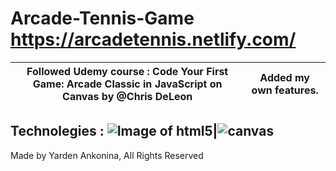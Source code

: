 # Arcade-Tennis-Game https://arcadetennis.netlify.com/
Followed Udemy course : Code Your First Game: Arcade Classic in JavaScript on Canvas by @Chris DeLeon|Added my own features.
-----------------------------------------------------------------------------------------------------|----------------------
Technolegies : 
![Image of html5](https://i.udemycdn.com/course/750x422/1344866_5c41.jpg)|![canvas](https://i0.wp.com/storage.googleapis.com/blog-images-backup/1*sQuSbqYHW-38cJXo3RsvWA.png?ssl=1)
-----------------------------------------------------------------------------------------------------------------------
Made by Yarden Ankonina, All Rights Reserved
